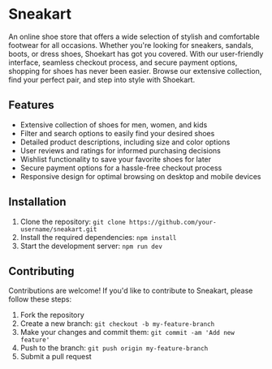 # Sneakart

An online shoe store that offers a wide selection of stylish and comfortable footwear for all occasions. Whether you're looking for sneakers, sandals, boots, or dress shoes, Shoekart has got you covered. With our user-friendly interface, seamless checkout process, and secure payment options, shopping for shoes has never been easier. Browse our extensive collection, find your perfect pair, and step into style with Shoekart.

## Features

- Extensive collection of shoes for men, women, and kids
- Filter and search options to easily find your desired shoes
- Detailed product descriptions, including size and color options
- User reviews and ratings for informed purchasing decisions
- Wishlist functionality to save your favorite shoes for later
- Secure payment options for a hassle-free checkout process
- Responsive design for optimal browsing on desktop and mobile devices

## Installation

1. Clone the repository: `git clone https://github.com/your-username/sneakart.git`
2. Install the required dependencies: `npm install`
3. Start the development server: `npm run dev`

## Contributing

Contributions are welcome! If you'd like to contribute to Sneakart, please follow these steps:

1. Fork the repository
2. Create a new branch: `git checkout -b my-feature-branch`
3. Make your changes and commit them: `git commit -am 'Add new feature'`
4. Push to the branch: `git push origin my-feature-branch`
5. Submit a pull request

